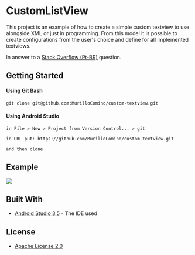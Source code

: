 # CustomListView

This project is an example of how to create a simple custom textview to use alongside XML or just in programming. From this model it is possible to create configurations from the user's choice and define for all implemented textviews.

In answer to a [Stack Overflow (Pt-BR)](https://pt.stackoverflow.com/a/371672/128573) question.
## Getting Started
#### Using Git Bash
```
git clone git@github.com:MurilloComino/custom-textview.git
```

#### Using Android Studio
```
in File > New > Project from Version Control... > git

in URL put: https://github.com/MurilloComino/custom-textview.git

and then clone
```

## Example
![](https://github.com/MurilloComino/custom-textview/blob/master/resources/1.gif?raw=true)


## Built With

* [Android Studio 3.5](https://developer.android.com/studio) - The IDE used

## License

* [Apache License 2.0](https://github.com/MurilloComino/bottom-navigation/blob/master/LICENSE.md)